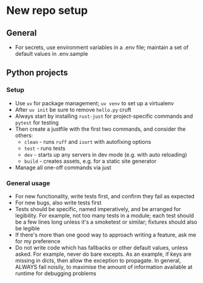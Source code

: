 # New repo setup

## General

* For secrets, use environment variables in a .env file; maintain a set of default values in .env.sample


## Python projects

### Setup

* Use `uv` for package management; `uv venv` to set up a virtualenv
* After `uv init` be sure to remove `hello.py` cruft
* Always start by installing `rust-just` for project-specific commands and `pytest` for testing
* Then create a justfile with the first two commands, and consider the others:
  * `clean` - runs `ruff` and `isort` with autofixing options
  * `test` - runs tests
  * `dev` - starts up any servers in dev mode (e.g. with auto reloading)
  * `build` - creates assets, e.g. for a static site generator
*  Manage all one-off commands via just
  
### General usage

* For new functionality, write tests first, and confirm they fail as expected
* For new bugs, also write tests first
* Tests should be specific, named imperatively, and be arranged for legibility. For example, not too many tests in a module; each test should be a few lines long unless it's a smoketest or similar; fixtures should also be legible
* If there's more than one good way to approach writing a feature, ask me for my preference
* Do not write code which has fallbacks or other default values, unless asked. For example, never do bare excepts. As an example, if keys are missing in dicts, then allow the exception to propagate. In general, ALWAYS fail noisily, to maximise the amount of information available at runtime for debugging problems
